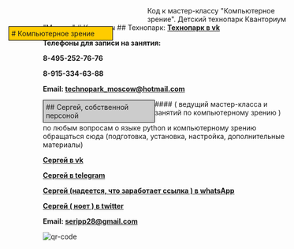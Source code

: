 <head>
  <style type="text/css">
   .block1 { 
    width: 200px; 
    background: #ccc;
    padding: 5px;
    padding-right: 20px; 
    border: solid 1px black; 
    float: left;
   }
   .block2 { 
    width: 200px; 
    background: #fc0; 
    padding: 5px; 
    border: solid 1px black; 
    float: left; 
    position: relative; 
    top: 40px; 
    left: -70px; 
   }
  </style> 
 
 </head>
<body>
<div class="block2"># Компьютерное зрение </div>  
Код к мастер-классу "Компьютерное зрение".  Детский технопарк Кванториум "Москва"
# Контакты
## Технопарк: 
<b><a href= https://vk.com/technopark_moscow> Технопарк в vk</a> <p></b>
<b>Телефоны для записи на занятия:</b>
 <b><p>8-495-252-76-76 </p></b>
 <b><p>8-915-334-63-88 </p></b>

 <b><p> Email: <a href= mailto:seripp28@gmail.com> technopark_moscow@hotmail.com </a></p></b>

 
<div class="block1"> ## Сергей, собственной персоной </div> 
#### ( ведущий мастер-класса и занятий по компьютерному зрению )

<p> по любым вопросам о языке python и компьютерному зрению обращаться сюда (подготовка, установка, настройка, дополнительные материалы) </p>

<b><a href= https://vk.com/serghjo> Сергей в vk</a> <p></b>
<b><a href= https://t.me/SergIppolitov> Сергей в telegram</a> <p></b>
<b><a href= https://wa.me/qr/QGXH5YUT63ERF1> Сергей (надеется, что заработает ссылка ) в whatsApp </a> <p></b>
<b><a href= https://twitter.com/SerghjyStrange> Сергей ( ноет ) в twitter</a> <p></b>

<b><p>Email: <a href= mailto:seripp28@gmail.com>  seripp28@gmail.com</a></p></b>


![qr-code](https://user-images.githubusercontent.com/63306343/169300638-6d5d0264-3d13-4d46-bd7f-8b68b14543ce.gif)
</body>
